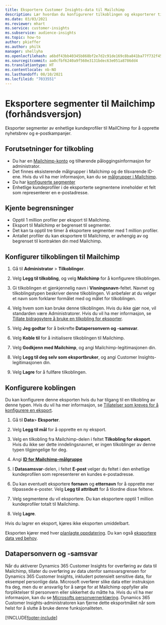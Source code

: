 ```yaml
---
title: Eksportere Customer Insights-data til Mailchimp
description: Lær hvordan du konfigurerer tilkoblingen og eksporterer til Mailchimp.
ms.date: 03/03/2021
ms.reviewer: mhart
ms.service: customer-insights
ms.subservice: audience-insights
ms.topic: how-to
author: pkieffer
ms.author: philk
manager: shellyha
ms.openlocfilehash: a6bdf43bb40345b868bf2e7d2c91de169c8ba841ba77f732f455f4c4d496a7f5
ms.sourcegitcommit: aa0cfbf6240a9f560e3131bdec63e051a8786dd4
ms.translationtype: HT
ms.contentlocale: nb-NO
ms.lasthandoff: 08/10/2021
ms.locfileid: "7033551"
---
```

# <a name="export-segments-to-mailchimp-preview"></a>Eksportere segmenter til Mailchimp (forhåndsversjon)

Eksporter segmenter av enhetlige kundeprofiler til MailChimp for å opprette nyhetsbrev og e-postkampanjer.

## <a name="prerequisites-for-connection"></a>Forutsetninger for tilkobling

-   Du har en [Mailchimp-konto](https://mailchimp.com/) og tilhørende påloggingsinformasjon for administrator.
-   Det finnes eksisterende målgrupper i Mailchimp og de tilsvarende ID-ene. Hvis du vil ha mer informasjon, kan du se [målgrupper i Mailchimp](https://mailchimp.com/help/create-audience/).
-   Du har [konfigurerte segmenter](segments.md)
-   Enhetlige kundeprofiler i de eksporterte segmentene inneholder et felt som representerer en e-postadresse.

## <a name="known-limitations"></a>Kjente begrensninger

- Opptil 1 million profiler per eksport til Mailchimp.
- Eksport til Mailchimp er begrenset til segmenter.
- Det kan ta opptil tre timer å eksportere segmenter med 1 million profiler. 
- Antallet profiler du kan eksportere til Mailchimp, er avhengig av og begrenset til kontrakten din med Mailchimp.

## <a name="set-up-connection-to-mailchimp"></a>Konfigurer tilkoblingen til Mailchimp

1. Gå til **Administrator** > **Tilkoblinger**.

1. Velg **Legg til tilkobling**, og velg **Mailchimp** for å konfigurere tilkoblingen.

1. Gi tilkoblingen et gjenkjennelig navn i **Visningsnavn**-feltet. Navnet og tilkoblingstypen beskriver denne tilkoblingen. Vi anbefaler at du velger et navn som forklarer formålet med og målet for tilkoblingen.

1. Velg hvem som kan bruke denne tilkoblingen. Hvis du ikke gjør noe, vil standarden være Administratorer. Hvis du vil ha mer informasjon, se [Tillate bidragsytere å bruke en tilkobling for eksporter](connections.md#allow-contributors-to-use-a-connection-for-exports).

1. Velg **Jeg godtar** for å bekrefte **Datapersonvern og -samsvar**.

1. Velg **Koble til** for å initialisere tilkoblingen til Mailchimp.

1. Velg **Godkjenn med Mailchimp**, og angi Mailchimp-legitimasjonen din.

1. Velg **Legg til deg selv som eksportbruker**, og angi Customer Insights-legitimasjonen din.

1. Velg **Lagre** for å fullføre tilkoblingen. 

## <a name="configure-the-connector"></a>Konfigurere koblingen

Du kan konfigurere denne eksporten hvis du har tilgang til en tilkobling av denne typen. Hvis du vil ha mer informasjon, se [Tillatelser som kreves for å konfigurere en eksport](export-destinations.md#set-up-a-new-export).

1. Gå til **Data**> **Eksporter**.

1. Velg **Legg til mål** for å opprette en ny eksport.

1. Velg en tilkobling fra Mailchimp-delen i feltet **Tilkobling for eksport**. Hvis du ikke ser dette inndelingsnavnet, er ingen tilkoblinger av denne typen tilgjengelige for deg.

1. Angi **[ID for Mailchimp-målgruppe](https://mailchimp.com/help/find-audience-id/)**

3. I **Datasamsvar**-delen, i feltet **E-post** velger du feltet i den enhetlige kundeprofilen som representerer en kundes e-postadresse. 

1. Du kan eventuelt eksportere **fornavn** og **etternavn** for å opprette mer tilpassede e-poster. Velg **Legg til attributt** for å tilordne disse feltene.

1. Velg segmentene du vil eksportere. Du kan eksportere opptil 1 million kundeprofiler totalt til Mailchimp.

1. Velg **Lagre**.

Hvis du lagrer en eksport, kjøres ikke eksporten umiddelbart.

Eksporten kjører med hver [planlagte oppdatering](system.md#schedule-tab). Du kan også [eksportere data ved behov](export-destinations.md#run-exports-on-demand). 

## <a name="data-privacy-and-compliance"></a>Datapersonvern og -samsvar

Når du aktiverer Dynamics 365 Customer Insights for overføring av data til Mailchimp, tillater du overføring av data utenfor samsvarsgrensen for Dynamics 365 Customer Insights, inkludert potensielt sensitive data, for eksempel personlige data. Microsoft overfører slike data etter instruksjon fra deg, men du er ansvarlig for å sørge for at Mailchimp oppfyller alle forpliktelser til personvern eller sikkerhet du måtte ha. Hvis du vil ha mer informasjon, kan du se [Microsofts personvernerklæring](https://go.microsoft.com/fwlink/?linkid=396732).
Dynamics 365 Customer Insights-administratoren kan fjerne dette eksportmålet når som helst for å slutte å bruke denne funksjonaliteten.

[!INCLUDE[footer-include](../includes/footer-banner.md)]
